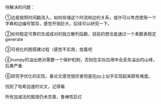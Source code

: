 待解决的问题：

①边是按照时间戳流入，如何存储这个时流和边的关系，或许可以考虑使用一个字典和边编号暂存，感觉开销巨大，后续可以研究一下。

②如何稳定可靠的生成成对的独立散列函数，目前的想法是通过一个素数表稳定generate

③可视化的图搭建过程（感觉不实用，放着吧

④numpy的溢出绝对需要一个保护机制，否则在实际应用中会丢失溢出的山峰，后果严重

⑥研究字优化的实现，看论文感觉很厉害但是在py上似乎实现起来颇有难度。

找到了哈希加速的论文，记得看

所有加减法的报错仍未完善，鲁棒性巨烂
